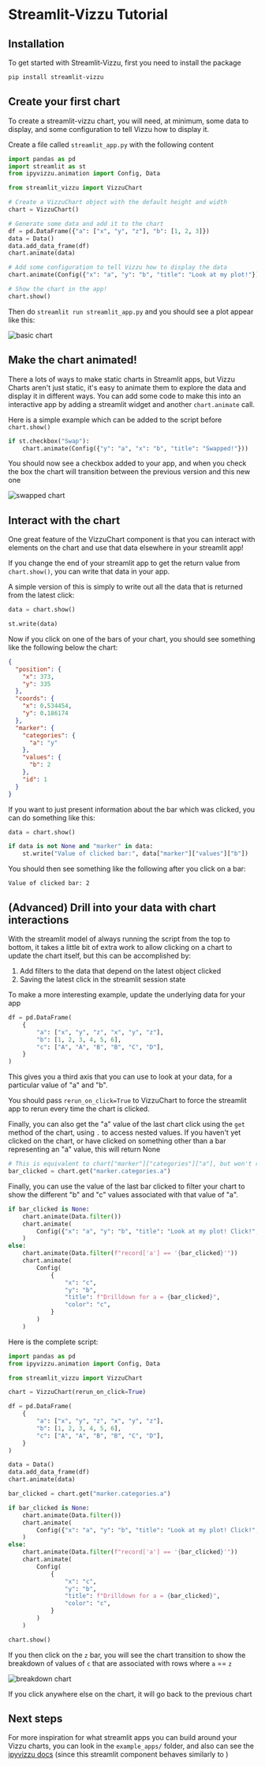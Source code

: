 # Streamlit-Vizzu Tutorial

## Installation

To get started with Streamlit-Vizzu, first you need to install the package

```sh
pip install streamlit-vizzu
```

## Create your first chart

To create a streamlit-vizzu chart, you will need, at minimum, some data to
display, and some configuration to tell Vizzu how to display it.

Create a file called `streamlit_app.py` with the following content

```python
import pandas as pd
import streamlit as st
from ipyvizzu.animation import Config, Data

from streamlit_vizzu import VizzuChart

# Create a VizzuChart object with the default height and width
chart = VizzuChart()

# Generate some data and add it to the chart
df = pd.DataFrame({"a": ["x", "y", "z"], "b": [1, 2, 3]})
data = Data()
data.add_data_frame(df)
chart.animate(data)

# Add some configuration to tell Vizzu how to display the data
chart.animate(Config({"x": "a", "y": "b", "title": "Look at my plot!"}))

# Show the chart in the app!
chart.show()
```

Then do `streamlit run streamlit_app.py` and you should see a plot appear like this:

![basic chart](tutorial_01.png)

## Make the chart animated!

There a lots of ways to make static charts in Streamlit apps, but Vizzu Charts aren't
just static, it's easy to animate them to explore the data and display it in different
ways. You can add some code to make this into an interactive app by adding a streamlit
widget and another `chart.animate` call.

Here is a simple example which can be added to the script before `chart.show()`

```python
if st.checkbox("Swap"):
    chart.animate(Config({"y": "a", "x": "b", "title": "Swapped!"}))
```

You should now see a checkbox added to your app, and when you check the box the chart
will transition between the previous version and this new one

![swapped chart](tutorial_02.png)

## Interact with the chart

One great feature of the VizzuChart component is that you can interact with elements
on the chart and use that data elsewhere in your streamlit app!

If you change the end of your streamlit app to get the return value from `chart.show()`,
you can write that data in your app.

A simple version of this is simply to write out all the data that is returned from
the latest click:

```python
data = chart.show()

st.write(data)
```

Now if you click on one of the bars of your chart, you should see something like
the following below the chart:

```json
{
  "position": {
    "x": 373,
    "y": 335
  },
  "coords": {
    "x": 0.534454,
    "y": 0.186174
  },
  "marker": {
    "categories": {
      "a": "y"
    },
    "values": {
      "b": 2
    },
    "id": 1
  }
}
```

If you want to just present information about the bar which was clicked, you can
do something like this:

```python
data = chart.show()

if data is not None and "marker" in data:
    st.write("Value of clicked bar:", data["marker"]["values"]["b"])
```

You should then see something like the following after you click on a bar:

    Value of clicked bar: 2

## (Advanced) Drill into your data with chart interactions

With the streamlit model of always running the script from the top to bottom, it takes
a little bit of extra work to allow clicking on a chart to update the chart itself, but
this can be accomplished by:

1. Add filters to the data that depend on the latest object clicked
2. Saving the latest click in the streamlit session state

To make a more interesting example, update the underlying data for your app

```python
df = pd.DataFrame(
    {
        "a": ["x", "y", "z", "x", "y", "z"],
        "b": [1, 2, 3, 4, 5, 6],
        "c": ["A", "A", "B", "B", "C", "D"],
    }
)
```

This gives you a third axis that you can use to look at your data, for a particular
value of "a" and "b".

You should pass `rerun_on_click=True` to VizzuChart to
force the streamlit app to rerun every time the chart is clicked.

Finally, you can also get the "a" value of the last chart click using the `get` method of the chart, using `.` to access nested values.
If you haven't yet clicked on the chart, or have clicked on something other
than a bar representing an "a" value, this will return None

```python
# This is equivalent to chart["marker"]["categories"]["a"], but won't raise an exception if the nested value isn't found.
bar_clicked = chart.get("marker.categories.a")
```

Finally, you can use the value of the last bar clicked to filter your chart
to show the different "b" and "c" values associated with that value of "a".

```python
if bar_clicked is None:
    chart.animate(Data.filter())
    chart.animate(
        Config({"x": "a", "y": "b", "title": "Look at my plot! Click!", "color": None}),
    )
else:
    chart.animate(Data.filter(f"record['a'] == '{bar_clicked}'"))
    chart.animate(
        Config(
            {
                "x": "c",
                "y": "b",
                "title": f"Drilldown for a = {bar_clicked}",
                "color": "c",
            }
        )
    )
```

Here is the complete script:

```python
import pandas as pd
from ipyvizzu.animation import Config, Data

from streamlit_vizzu import VizzuChart

chart = VizzuChart(rerun_on_click=True)

df = pd.DataFrame(
    {
        "a": ["x", "y", "z", "x", "y", "z"],
        "b": [1, 2, 3, 4, 5, 6],
        "c": ["A", "A", "B", "B", "C", "D"],
    }
)

data = Data()
data.add_data_frame(df)
chart.animate(data)

bar_clicked = chart.get("marker.categories.a")

if bar_clicked is None:
    chart.animate(Data.filter())
    chart.animate(
        Config({"x": "a", "y": "b", "title": "Look at my plot! Click!", "color": None}),
    )
else:
    chart.animate(Data.filter(f"record['a'] == '{bar_clicked}'"))
    chart.animate(
        Config(
            {
                "x": "c",
                "y": "b",
                "title": f"Drilldown for a = {bar_clicked}",
                "color": "c",
            }
        )
    )

chart.show()
```

If you then click on the `z` bar, you will see the chart transition to show
the breakdown of values of `c` that are associated with rows where `a` == `z`

![breakdown chart](tutorial_03.png)

If you click anywhere else on the chart, it will go back to the previous chart

## Next steps

For more inspiration for what streamlit apps you can build around your Vizzu charts,
you can look in the `example_apps/` folder, and also can see the
[ipyvizzu docs](https://ipyvizzu.vizzuhq.com/) (since this streamlit component behaves
similarly to )
